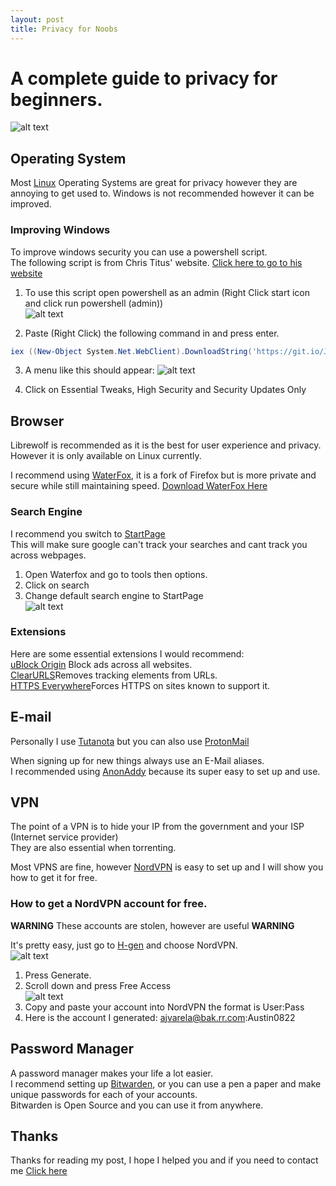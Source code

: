 ```yaml
---
layout: post
title: Privacy for Noobs
---
```


# A complete guide to privacy for beginners.
![alt text](https://www.eff.org/files/issues/icon-2019-privacy.png "Picture from www.eff.org")

## Operating System
Most [Linux](https://en.wikipedia.org/wiki/Linux) Operating Systems are great for privacy however they are annoying to get used to. Windows is not recommended however it can be improved.
### Improving Windows
To improve windows security you can use a powershell script.  
The following script is from Chris Titus' website. [Click here to go to his website](https://christitus.com/debloat-windows-10-2020/)  

1) To use this script open powershell as an admin (Right Click start icon and click run powershell (admin))  
![alt text](https://i.imgur.com/LNpNSbb.png")

2) Paste (Right Click) the following command in and press enter.
```powershell
iex ((New-Object System.Net.WebClient).DownloadString('https://git.io/JJ8R4'))
```

3) A menu like this should appear:
![alt text](https://i.imgur.com/CnG7X39.png")

4) Click on Essential Tweaks, High Security and Security Updates Only

## Browser
Librewolf is recommended as it is the best for user experience and privacy. However it is only available on Linux currently.  

I recommend using [WaterFox](https://www.waterfox.net/), it is a fork of Firefox but is more private and secure while still maintaining speed.
[Download WaterFox Here](https://cdn.waterfox.net/releases/win64/installer/Waterfox%20G3.0.2%20Setup.exe)  

### Search Engine
I recommend you switch to [StartPage](https://startpage.com/)  
This will make sure google can't track your searches and cant track you across webpages.  

1) Open Waterfox and go to tools then options.  
2) Click on search  
3) Change default search engine to StartPage  
![alt text](https://i.imgur.com/O4wLvVi.png)  

### Extensions
Here are some essential extensions I would recommend:  
[uBlock Origin](https://addons.mozilla.org/en-US/firefox/addon/ublock-origin/) Block ads across all websites.  
[ClearURLS](https://addons.mozilla.org/en-US/firefox/addon/clearurls/)Removes tracking elements from URLs.  
[HTTPS Everywhere](https://addons.mozilla.org/en-US/firefox/addon/https-everywhere/)Forces HTTPS on sites known to support it.  

## E-mail
Personally I use [Tutanota](https://tutanota.com/) but you can also use [ProtonMail](https://protonmail.com/)  

When signing up for new things always use an E-Mail aliases.  
I recommended using [AnonAddy](https://anonaddy.com/) because its super easy to set up and use.  

## VPN
The point of a VPN is to hide your IP from the government and your ISP (Internet service provider)  
They are also essential when torrenting.  

Most VPNS are fine, however [NordVPN](https://nordvpn.com/) is easy to set up and I will show you how to get it for free.  

### How to get a NordVPN account for free.
**WARNING** These accounts are stolen, however are useful **WARNING**  

It's pretty easy, just go to [H-gen](https://www.h-gen.xyz/) and choose NordVPN.  
![alt text](https://i.imgur.com/lwKQs4A.png)  
1) Press Generate.  
2) Scroll down and press Free Access  
![alt text](https://i.imgur.com/d3Txoqh.png)  
3) Copy and paste your account into NordVPN the format is User:Pass  
4) Here is the account I generated: ajvarela@bak.rr.com:Austin0822  

## Password Manager
A password manager makes your life a lot easier.  
I recommend setting up [Bitwarden](https://bitwarden.com/), or you can use a pen a paper and make unique passwords for each of your accounts.  
Bitwarden is Open Source and you can use it from anywhere.  

## Thanks
Thanks for reading my post, I hope I helped you and if you need to contact me [Click here](https://gam3less.github.io/about/)
